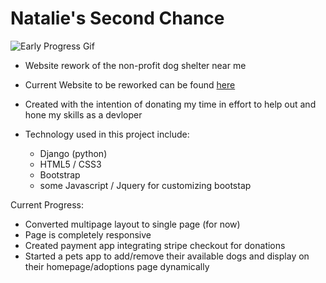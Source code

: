 # Natalie's Second Chance

![Early Progress Gif](/gifs/progress1.gif)

- Website rework of the non-profit dog shelter near me
- Current Website to be reworked can be found [here](http://www.nataliessecondchance.org/)
- Created with the intention of donating my time in effort to help out and hone my skills as a devloper


- Technology used in this project include:
  - Django (python)
  - HTML5 / CSS3
  - Bootstrap
  - some Javascript / Jquery for customizing bootstap
  
Current Progress:

 - Converted multipage layout to single page (for now)
 - Page is completely responsive
 - Created payment app integrating stripe checkout for donations
 - Started a pets app to add/remove their available dogs and display on their homepage/adoptions page dynamically

